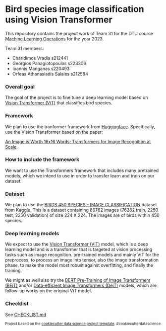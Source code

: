 Bird species image classification using Vision Transformer 
==============================

This repository contains the project work of Team 31 for the DTU course [Machine Learning Operations](https://kurser.dtu.dk/course/02476) for the year 2023.

Team 31 members:
- Charidimos Vradis s212441
- Georgios Panagiotopoulos s223306
- Ioannis Manganas s220493
- Orfeas Athanasiadis Salales s212584

### Overall goal
The goal of the project is to fine tune a deep learning model based on [Vision Transformer (ViT)](https://huggingface.co/docs/transformers/model_doc/vit)
 that classifies bird species.
 
### Framework
We plan to use the tranformer framework from [Huggingface](https://huggingface.co/). Specifically, use the Vision Transformer based on the paper:

[An Image is Worth 16x16 Words: Transformers for Image Recognition at Scale](https://arxiv.org/abs/2010.11929).

### How to include the framework
We want to use the Transformers framework that includes many pretrained models, which we intend to use in order to transfer learn and train on our dataset.

### Dataset
We plan to use the [BIRDS 450 SPECIES - IMAGE CLASSIFICATION](https://www.kaggle.com/datasets/gpiosenka/100-bird-species) dataset from Kaggle. This is a dataset containing 80762 images (76262 train, 2250 test, 2250 validation) of size 224 X 224. The images are of birds within 450 species.


### Deep learning models
We expect to use the [Vision Transformer (ViT)](https://huggingface.co/docs/transformers/model_doc/vit) model, which is a deep learning model and is a transformer that is targeted at vision processing tasks such as image recognition. pre-trained models and mainly ViT for the preprocess, to process an image into tensor, also the image transformation phase, to make
the model most robust against overfitting, and finally the training.

We might as well also try the [BERT Pre-Training of Image Transformers (BEiT)](https://huggingface.co/docs/transformers/v4.25.1/en/model_doc/beit) and/or [Data-efficient Image Transformers (DeiT)](https://huggingface.co/docs/transformers/v4.25.1/en/model_doc/deit) models, which are follow-up works on the original ViT model.

### Checklist
See [CHECKLIST.md](https://github.com/manganas/mlops_project_2023/blob/main/CHECKLIST.md)

<p><small>Project based on the <a target="_blank" href="https://drivendata.github.io/cookiecutter-data-science/">cookiecutter data science project template</a>. #cookiecutterdatascience</small></p>
